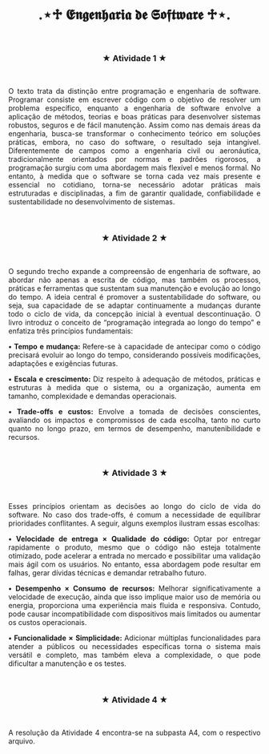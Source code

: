 <h1 align="center"> .⋆♱ 𝕰𝖓𝖌𝖊𝖓𝖍𝖆𝖗𝖎𝖆 𝖉𝖊 𝕾𝖔𝖋𝖙𝖜𝖆𝖗𝖊 ♱⋆. </h1>
<br>
<h3 align="center"> ★ Atividade 1 ★ </h3>
<br>
<p align="justify"> O texto trata da distinção entre programação e engenharia de software. Programar consiste em escrever código com o objetivo de resolver um problema específico, enquanto a engenharia de software envolve a aplicação de métodos, teorias e boas práticas para desenvolver sistemas robustos, seguros e de fácil manutenção. Assim como nas demais áreas da engenharia, busca-se transformar o conhecimento teórico em soluções práticas, embora, no caso do software, o resultado seja intangível. Diferentemente de campos como a engenharia civil ou aeronáutica, tradicionalmente orientados por normas e padrões rigorosos, a programação surgiu com uma abordagem mais flexível e menos formal. No entanto, à medida que o software se torna cada vez mais presente e essencial no cotidiano, torna-se necessário adotar práticas mais estruturadas e disciplinadas, a fim de garantir qualidade, confiabilidade e sustentabilidade no desenvolvimento de sistemas. </p>
<br>
<h3 align="center"> ★ Atividade 2 ★ </h3>
<br>
<p align="justify"> O segundo trecho expande a compreensão de engenharia de software, ao abordar não apenas a escrita de código, mas também os processos, práticas e ferramentas que sustentam sua manutenção e evolução ao longo do tempo. A ideia central é promover a sustentabilidade do software, ou seja, sua capacidade de se adaptar continuamente a mudanças durante todo o ciclo de vida, da concepção inicial à eventual descontinuação. O livro introduz o conceito de “programação integrada ao longo do tempo” e enfatiza três princípios fundamentais: </p>
<p align="justify"><strong> • Tempo e mudança: </strong> Refere-se à capacidade de antecipar como o código precisará evoluir ao longo do tempo, considerando possíveis modificações, adaptações e exigências futuras. </p>
<p align="justify"><strong> • Escala e crescimento: </strong> Diz respeito à adequação de métodos, práticas e estruturas à medida que o sistema, ou a organização, aumenta em tamanho, complexidade e demandas operacionais. </p>
<p align="justify"><strong> • Trade-offs e custos: </strong> Envolve a tomada de decisões conscientes, avaliando os impactos e compromissos de cada escolha, tanto no curto quanto no longo prazo, em termos de desempenho, manutenibilidade e recursos. </p>
<br>
<h3 align="center"> ★ Atividade 3 ★ </h3>
<br>
<p align="justify"> Esses princípios orientam as decisões ao longo do ciclo de vida do software. No caso dos trade-offs, é comum a necessidade de equilibrar prioridades conflitantes. A seguir, alguns exemplos ilustram essas escolhas: </p>
<p align="justify"><strong> • Velocidade de entrega × Qualidade do código: </strong> Optar por entregar rapidamente o produto, mesmo que o código não esteja totalmente otimizado, pode acelerar a entrada no mercado e possibilitar uma validação mais ágil com os usuários. No entanto, essa abordagem pode resultar em falhas, gerar dívidas técnicas e demandar retrabalho futuro. </p>
<p align="justify"><strong> • Desempenho × Consumo de recursos: </strong> Melhorar significativamente a velocidade de execução, ainda que isso implique maior uso de memória ou energia, proporciona uma experiência mais fluida e responsiva. Contudo, pode causar incompatibilidade com dispositivos mais limitados ou aumentar os custos operacionais. </p>
<p align="justify"><strong> • Funcionalidade × Simplicidade: </strong> Adicionar múltiplas funcionalidades para atender a públicos ou necessidades específicas torna o sistema mais versátil e completo, mas também eleva a complexidade, o que pode dificultar a manutenção e os testes. </p>
<br>
<h3 align="center"> ★ Atividade 4 ★ </h3>
<br>
<p align="justify"> A resolução da Atividade 4 encontra-se na subpasta A4, com o respectivo arquivo. </p>
